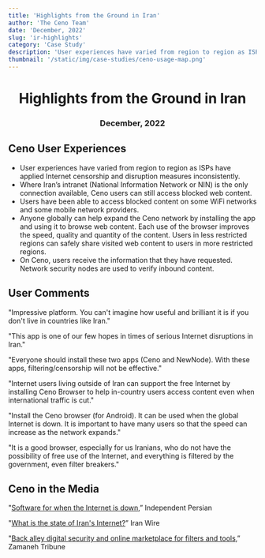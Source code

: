 ```yaml
---
title: 'Highlights from the Ground in Iran'
author: 'The Ceno Team'
date: 'December, 2022'
slug: 'ir-highlights'
category: 'Case Study'
description: 'User experiences have varied from region to region as ISPs have applied Internet censorship and disruption measures inconsistently. Where Iran’s intranet (National Information Network or NIN) is the only connection available, Ceno users can still access blocked web content. Users have been able to access...'
thumbnail: '/static/img/case-studies/ceno-usage-map.png'
---
```


<h1 style="text-align: center">Highlights from the Ground in Iran</h1>
<h3 style="text-align: center">December, 2022</h1>

## Ceno User Experiences

- User experiences have varied from region to region as ISPs have applied Internet censorship and disruption measures inconsistently.
- Where Iran’s intranet (National Information Network or NIN) is the only connection available, Ceno users can still access blocked web content.
- Users have been able to access blocked content on some WiFi networks and some mobile network providers.
- Anyone globally can help expand the Ceno network by installing the app and using it to browse web content. Each use of the browser improves the speed, quality and quantity of the content. Users in less restricted regions can safely share visited web content to users in more restricted regions.
- On Ceno, users receive the information that they have requested. Network security nodes are used to verify inbound content.

## User Comments

"Impressive platform. You can't imagine how useful and brilliant it is if you don't live in countries like Iran."

"This app is one of our few hopes in times of serious Internet disruptions in Iran."

"Everyone should install these two apps (Ceno and NewNode). With these apps, filtering/censorship will not be effective."

"Internet users living outside of Iran can support the free Internet by installing Ceno Browser to help in-country users access content even when international traffic is cut."

"Install the Ceno browser (for Android). It can be used when the global Internet is down. It is important to have many users so that the speed can increase as the network expands."

"It is a good browser, especially for us Iranians, who do not have the possibility of free use of the Internet, and everything is filtered by the government, even filter breakers."

## Ceno in the Media

"[Software for when the Internet is down](https://www.independentpersian.com/node/270686/),” Independent Persian

"[What is the state of Iran's Internet?](https://www.instagram.com/tv/Ci-zKL5vDzV/?utm_source=ig_web_copy_link)” Iran Wire

"[Back alley digital security and online marketplace for filters and tools](https://www.tribunezamaneh.com/archives/105862),” Zamaneh Tribune
